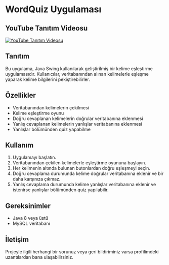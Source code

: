 # WordQuiz Uygulaması

## YouTube Tanıtım Videosu

[![YouTube Tanıtım Videosu](https://img.youtube.com/vi/KY_ftgNEGV8/0.jpg)](https://www.youtube.com/watch?v=KY_ftgNEGV8)

## Tanıtım

Bu uygulama, Java Swing kullanılarak geliştirilmiş bir kelime eşleştirme uygulamasıdır. Kullanıcılar, veritabanından alınan kelimelerle eşleşme yaparak kelime bilgilerini pekiştirebilirler.

## Özellikler

- Veritabanından kelimelerin çekilmesi
- Kelime eşleştirme oyunu
- Doğru cevaplanan kelimelerin doğrular veritabanına eklenmesi
- Yanlış cevaplanan kelimelerin yanlışlar veritabanına eklenmesi
- Yanlışlar bölümünden quiz yapabilme

## Kullanım

1. Uygulamayı başlatın.
2. Veritabanından çekilen kelimelerle eşleştirme oyununa başlayın.
3. Her kelimenin altında bulunan butonlardan doğru eşleşmeyi seçin.
4. Doğru cevaplama durumunda kelime doğrular veritabanına eklenir ve bir daha karşınıza çıkmaz.
5. Yanlış cevaplama durumunda kelime yanlışlar veritabanına eklenir ve istenirse yanlışlar bölümünden quiz yapılabilir.

## Gereksinimler

- Java 8 veya üstü
- MySQL veritabanı

## İletişim

Projeyle ilgili herhangi bir sorunuz veya geri bildiriminiz varsa profilimdeki uzantılardan bana ulaşabilirsiniz.
